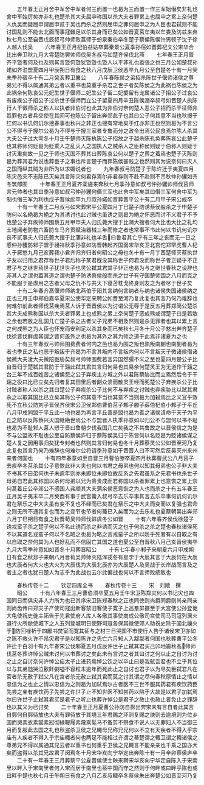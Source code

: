 <!-- { "loadSidebar": true } -->
　　五年春王正月舍中军舍中军者何三而置一也曷为三而置一作三军始僣矣非礼也舍中军始厉矣亦非礼也楚杀其大夫屈申称国以杀大夫者罪累上也屈申之累上奈何楚人仇吴而疑屈申谓屈申贰于吴也而杀之然则屈申之罪何屈申之为人臣也君弑则不能讨国乱则不能去北面而事冦雠足以杀其身而已矣公如晋夏莒牟夷以牟娄及防兹来奔秋七月公至自晋戊辰叔弓帅师败莒师于蚡泉秦伯卒冬楚子蔡侯陈侯许男顿子沈子徐人越人伐吴
　　六年春王正月杞伯益姑卒葬秦景公夏季孙宿如晋葬杞文公宋华合比出奔卫秋九月大雩楚防罢帅师伐吴冬叔弓如楚齐侯伐北燕
　　七年春王正月曁齐平曁者何及也及则其言曁何曁犹曁曁也曁人以平非礼也葢强之也三月公如楚叔孙婼如齐涖盟夏四月甲辰朔日有食之秋八月戊辰卫侯恶卒九月公至自楚冬十有一月癸未季孙宿卒十有二月癸亥葬卫襄公
　　八年春陈侯之弟招杀陈世子偃师诸侯之尊弟兄不得以属通其弟云者以重书也莫重乎杀君之世子者矣陈侯之为此祸也陈侯之为此祸奈何陈哀公元妃生世子偃师二妃生公子留二妃嬖留有宠属诸公子招公子过哀公有废疾公子招公子过杀世子偃师而立公子留夏四月辛丑陈侯溺卒叔弓如晋楚人执陈行人干徴师杀之称人以执者非伯讨也此其为非伯讨奈何楚人恶公子招而杀干征师非其罪也古者兵交使在其间可也陈公子留出奔郑此子也其曰公子何其意不当也秋搜于红何以书讥何讥尔搜春事也秋兴之非正也搜有常地矣于红亦非正也然则曷为不言公公不得与于搜尔公曷为不得与于搜三家者专鲁而分之政令出焉公民食焉尔陈人杀其大夫公子过大雩冬十月壬午楚师灭陈执陈公子招放之于越杀陈孔奂葬陈哀公此楚子也其称师何贬曷为贬乘人之乱灭人之国执人之贼杀人之臣称侯则疑于伯称人则疑于讨灭重矣故一见之于师也灭国不葬其曰葬陈哀公何以楚子之葬之着焉也楚子灭陈则曷为葬其君为说也葬臣子之事也斥言楚子而葬陈侯甚贱之也然则其为说奈何曰灭人之国而纵其贼为非所为以求媚说者也
　　九年春叔弓防楚子于陈许迁于夷夏四月陈灾邑灾不志陈已灭矣其言陈灾何君存焉尔非君存则不赴不赴则不吊秋仲孙貜如齐冬筑郎囿
　　十年春王正月夏齐栾施来奔秋七月季孙意如叔弓仲孙貜帅师伐莒师言元帅者也其曰季孙意如叔弓仲孙貜何僭三军也此舍中军矣其曰僭三军何舍中军为制也僭三军为利也戊子晋侯彪卒九月叔孙婼如晋葬晋平公十有二月甲子宋公成卒
　　十有一年春王二月叔弓如宋葬宋平公夏四月丁巳楚子防诱蔡侯般杀之于申楚子防何以名絶曷为絶之为其诱讨也此讨贼也虽诱之则曷为絶之怀恶而讨不义君子不予也楚公子弃疾帅师围蔡五月甲申夫人归氏薨大搜于比蒲大搜者何大比也大比之礼均土地阅老防物六畜防车马齐贡赋治器械三年而修之者也常事不书此何以书讥何讥尔丧不贰事夫人归氏薨大搜于比蒲非礼也羊舌曰鲁君其亡乎有三年之丧而无一日之慼仲孙貜防邾子盟于祲祥秋季孙意如防晋韩起齐国弱宋华亥卫北宫佗郑罕虎曹人杞人于厥憗九月己亥葬我小君齐归齐归者何昭公之母也冬十有一月丁酉楚师灭蔡执世子友以归用之君存称世子君后称子某君旣没其称世子何君没而称世子者正疑乎不正君子与之继世焉世子犹世世子也灵公弑其君其子非正也曷为与之继世春秋之设辞也非其人之谓也葢其道之谓也楚子防诱蔡侯般而杀之世子有守国楚师围之八月而克之不能服于是虐用之古者父母之仇不与共天下寝苫枕戈终身则友之为者尽于世子矣
　　十有二年春齐髙偃帅师纳北燕伯于阳其言纳何言纳者与纳也诸侯失国诸侯纳之正也三月壬申郑伯嘉卒夏宋公使华定来聘公如晋至河乃复此复也其言乃何乃难辞也何难尔前此者师伐莒疾焉莒人诉于晋晋侯以为讨谓公无辱于是反五月葬郑简公楚杀其大夫成熊称国以杀大夫者罪累上也成熊之累上奈何楚子恶成熊或谓楚子曰是若敖之余也若敖之乱国几亡楚子杀之古者父子兄弟不相及然则是杀无罪者也其以累上言之何成熊之为人臣也怀宠而安利足以杀其身而已矣秋七月冬十月公子憗出奔齐楚子伐徐晋伐鲜虞其谓之晋何盖外之也曷为其外之其为师之道于此焉非诸夏为之也
　　十有三年春叔弓帅师围费费者何内之邑也曷为围之叛也孰叛南蒯也南蒯者曷为者也季氏之私也恶乎叛叛乎齐曷为不言其叛内不言叛内何以不言叛天子微诸侯僣诸侯微大夫淩大夫微陪臣胁矣叔弓帅师围费若言异国然彊不义之至也夏四月楚公子比自晋归于楚弑其君防于干谿此弑其君其言归何易也其易奈何楚灵王为无道作干谿之台三年不成百姓苦之诸侯怨之公子弃疾主方城之外以君陈蔡胁比而立焉然后令于干谿之役曰比已立矣先归者复其田里后者劓众溃而散灵王经而死楚公子弃疾杀公子比讨贼者称人以杀之其曰楚公子弃疾杀公子比何不与弃疾之讨贼也弃疾胁比以弑其君杀之以取其国比已立矣其称公子何其意不当也其意不当则曷为加弑焉比之义冝乎效死不立秋公防刘子晋侯齐侯宋公卫侯郑伯曹伯莒子邾子滕子薛伯杞伯小邾子于平丘八月甲戌同盟于平丘此一地也曷为再言平丘善是盟也曷为善之诸侯请命于天子为平丘之防以反陈蔡兴灭国继絶世焉公不与盟晋人执季孙意如以归公不与盟何以书不耻也曷为不耻邾人莒人愬于晋曰鲁朝夕伐我国几亡矣我之不共鲁故之以晋侯信之为是不与公盟故不耻也公至自防蔡侯庐归于蔡陈侯吴归于陈皆何以名贬曷为贬诸侯谋之楚人复之因用事归矣犹专封者也然则其言归何易也冬十月葬蔡灵公公如晋至河乃复此复也其言乃何乃难辞也何难尔公将请季孙意如于晋晋人曰不可然后反吴灭州来州来者何国也
　　十有四年春意如至自晋三月曹伯滕卒夏四月秋葬曹武公八月莒子去疾卒冬莒杀其公子意恢此非大夫也何以书君之母弟也何以知其母弟也公子非大夫不书其不曰弟何也子未逾年则亦未即位未即位故反系之先君虽系之先君书也杀世子母弟自君此其称国以杀何母弟以兄为贵贵成而君称国以杀者罪累上也意恢之累上奈何莒着丘公卒郊公不慼国人弗顺其大夫蒲余侯恶意恢之为人也而杀之十有五年春王正月吴子夷末卒二月癸酉有事于武宫籥入叔弓卒去乐卒事其言去乐卒事何讥何讥尔君在祭乐之中大夫虽有变不复也不绎而已矣君在祭乐之中大夫而变而以复强也君命之则无所不通其复也而为之变节也节者何籥已入矣而为之去乐礼也夏蔡朝吴出奔郑六月丁巳朔日有食之秋晋荀吴帅师伐鲜虞冬公如晋
　　十有六年春齐侯伐徐楚子诱戎蛮子杀之楚子何以不名此诱而杀之非诱而灭之也于何杀之杀之楚也春秋诸侯死不以其道名戎蛮子何以不名略之也曷为略之言戎蛮子之所以昉乎死者有以自取之有以自取之奈何其为人也好乱而不信固亡其国之道也夏公至自晋秋八月己亥晋侯夷卒九月大雩季孙意如如晋冬十月葬晋昭公
　　十有七年春小邾子来朝夏六月甲戌朔日有食之秋郯子来朝八月晋荀吴帅师灭陆浑戎冬有星孛于大辰其言于大辰何在大辰也大辰者何大火也大火为大辰伐为大辰北辰亦为大辰楚人及吴战于长岸战而言及之者主之者也犹曰楚人为志乎为此战也云尔此偏战也何以不言师败绩敌也

　　春秋传卷十二
　　钦定四库全书
　　春秋传卷十三
　　宋　刘敞　撰
　　昭公
　　十有八年春王三月曹伯须卒夏五月壬午宋卫陈郑灾何以书记灾也四国同日而俱灾非人力所为也已其序宋卫陈郑春秋之正也同徳则尚爵同爵则尚亲同亲则尚齿传曰郑灾子产使司冦出新客禁旧客使子寛子上巡羣屏摄至于大宫使公孙登徙大龟使祝史徙主祏告于先君使府人库人各儆其事使商成公儆司宫使司马司冦列居火道行火所焮使城下之人五列登城明日使野司冦各保其徴使郊人助祝史除于国北禳火于防回禄祈于四鄘书焚室而寛其征与之材三日哭国不市使行人告于诸侯宋卫亦如之陈不救火许不吊灾君子是以知陈许之先亡六月邾人入鄅鄅者何国也秋葬曹平公冬许迁于白羽十有九年春宋公伐邾夏五月戊辰许世子止弑其君买己卯地震秋髙帅师伐莒冬葬许悼公贼未讨何以书葬讨之矣此未有言讨之者其曰讨之何以止之自讨为讨之止之自讨奈何许悼公疟太子止进药焉悼公饮之以卒止曰是我弑吾君也不立乎其位以与其弟虺哭泣歠飦粥嗌不容粒未逾年而死此止之自讨也君子以为尽矣臣弑君凡在官者杀无赦子弑父凡在宫者杀无赦止弑其君而莫之讨其谓之尽何春秋原情止之情以忠信为之也止之情以忠信为之则曷为加弑焉尔古者医不三世不服其药君有疾饮药臣先尝之亲有疾饮药子先尝之许世子止不知世医不知尝药以陷于大故是以君子加弑焉尔曰许世子止弑其君买是君子之听止也葬许悼公是君子之赦止也赦止者免止之罪辞也以其义为已讨矣
　　二十年春王正月夏曹公孙防自鄸出奔宋未有言自者此其言自鄸何自鄸待放也大夫有罪待放于其境三年君赐之环则复赐之玦则去逾境则为位乡国而哭素衣素裳素冠彻縁鞮屦素蔑乘髦马不蚤剪不祭食不说人以无罪妇人不当御三月而复服此去国之礼也秋盗杀卫侯之兄輙母兄称兄兄何以不立有天疾者不得入乎宗庙有人疾者不得入乎宗庙輙者何也两足不能相过齐谓之綦楚谓之輙卫谓之輙诸侯之尊弟兄不得以属通其兄云者以重书也何重乎卫侯之兄輙言不能亲亲也千乘之国亦大矣而盗得以杀其兄故君子闵焉冬十月宋华亥向宁华定出奔陈十有一月辛卯蔡侯庐卒
　　二十有一年春王三月葬蔡平公夏晋侯使士鞅来聘宋华亥向宁华定自陈入于宋南里以畔入于宋南里者何入宋而居于南里也葢中国而守之然则于何畔或曰畔乎陈也或曰畔乎楚也秋七月壬午朔日有食之八月乙亥叔輙卒冬蔡侯朱出奔楚公如晋至河乃复
